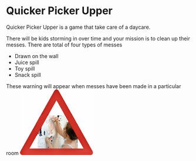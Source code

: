 # Quicker Picker Upper
Quicker Picker Upper is a game that take care of a daycare.

There will be kids storming in over time and your mission is to clean up their messes.
There are total of four types of messes
- Drawn on the wall
- Juice spill
- Toy spill
- Snack spill

These warning will appear when messes have been made in a particular room
<img src="app/assets/images/drawn.jpg" width="200">
